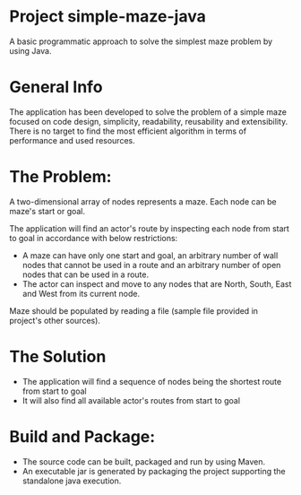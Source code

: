 # Project simple-maze-java
A basic programmatic approach to solve the simplest maze problem by using Java.


# General Info
The application has been developed to solve the problem of a simple maze
focused on code design, simplicity, readability, reusability and extensibility.
There is no target to find the most efficient algorithm in terms of performance
and used resources.


# The Problem:
A two-dimensional array of nodes represents a maze.
Each node can be maze's start or goal. 

The application will find an actor's route by inspecting
each node from start to goal in accordance with below restrictions:
- A maze can have only one start and goal, an arbitrary number
of wall nodes that cannot be used in a route and an arbitrary number
of open nodes that can be used in a route.
- The actor can inspect and move to any nodes that are North, South, East and West from 
its current node.

Maze should be populated by reading a file (sample file provided in project's other sources).


# The Solution
- The application will find a sequence of nodes being the shortest route from start to goal
- It will also find all available actor's routes from start to goal


# Build and Package:
- The source code can be built, packaged and run by using Maven. 
- An executable jar is generated by packaging the project supporting
the standalone java execution. 
